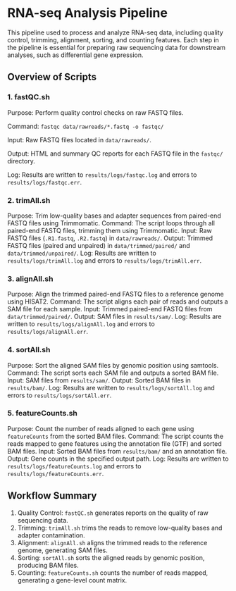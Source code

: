  # RNA-seq Analysis Pipeline

This pipeline used to process and analyze RNA-seq data, including quality control, trimming, alignment, sorting, and counting features. Each step in the pipeline is essential for preparing raw sequencing data for downstream analyses, such as differential gene expression.

## Overview of Scripts

### 1. fastQC.sh
Purpose: Perform quality control checks on raw FASTQ files.

Command: `fastqc data/rawreads/*.fastq -o fastqc/`

Input: Raw FASTQ files located in `data/rawreads/`.

Output: HTML and summary QC reports for each FASTQ file in the `fastqc/` directory.

Log: Results are written to `results/logs/fastqc.log` and errors to `results/logs/fastqc.err`.

### 2. trimAll.sh
Purpose: Trim low-quality bases and adapter sequences from paired-end FASTQ files using Trimmomatic.
Command: The script loops through all paired-end FASTQ files, trimming them using Trimmomatic.
Input: Raw FASTQ files (`.R1.fastq`, `.R2.fastq`) in `data/rawreads/`.
Output: Trimmed FASTQ files (paired and unpaired) in `data/trimmed/paired/` and `data/trimmed/unpaired/`.
Log: Results are written to `results/logs/trimAll.log` and errors to `results/logs/trimAll.err`.

### 3. alignAll.sh
Purpose: Align the trimmed paired-end FASTQ files to a reference genome using HISAT2.
Command: The script aligns each pair of reads and outputs a SAM file for each sample.
Input: Trimmed paired-end FASTQ files from `data/trimmed/paired/`.
Output: SAM files in `results/sam/`.
Log: Results are written to `results/logs/alignAll.log` and errors to `results/logs/alignAll.err`.

### 4. sortAll.sh
Purpose: Sort the aligned SAM files by genomic position using samtools.
Command: The script sorts each SAM file and outputs a sorted BAM file.
Input: SAM files from `results/sam/`.
Output: Sorted BAM files in `results/bam/`.
Log: Results are written to `results/logs/sortAll.log` and errors to `results/logs/sortAll.err`.

### 5. featureCounts.sh
Purpose: Count the number of reads aligned to each gene using `featureCounts` from the sorted BAM files.
Command: The script counts the reads mapped to gene features using the annotation file (GTF) and sorted BAM files.
Input: Sorted BAM files from `results/bam/` and an annotation file.
Output: Gene counts in the specified output path.
Log: Results are written to `results/logs/featureCounts.log` and errors to `results/logs/featureCounts.err`.

## Workflow Summary

1. Quality Control: `fastQC.sh` generates reports on the quality of raw sequencing data.
2. Trimming: `trimAll.sh` trims the reads to remove low-quality bases and adapter contamination.
3. Alignment: `alignAll.sh` aligns the trimmed reads to the reference genome, generating SAM files.
4. Sorting: `sortAll.sh` sorts the aligned reads by genomic position, producing BAM files.
5. Counting: `featureCounts.sh` counts the number of reads mapped, generating a gene-level count matrix.
